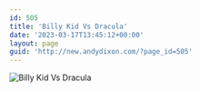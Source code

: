```yaml
---
id: 505
title: 'Billy Kid Vs Dracula'
date: '2023-03-17T13:45:12+00:00'
layout: page
guid: 'http://new.andydixon.com/?page_id=505'
---
```


![Billy Kid Vs Dracula](https://i0.wp.com/assets.g8x2.ldn.idrivee2-23.com/posters/Billy%20Kid%20Vs%20Dracula%2001.jpg?w=1200&ssl=1 "Billy Kid Vs Dracula")
